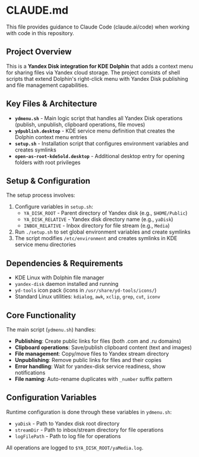 # CLAUDE.md

This file provides guidance to Claude Code (claude.ai/code) when working with code in this repository.

## Project Overview

This is a **Yandex Disk integration for KDE Dolphin** that adds a context menu for sharing files via Yandex cloud storage. The project consists of shell scripts that extend Dolphin's right-click menu with Yandex Disk publishing and file management capabilities.

## Key Files & Architecture

- **`ydmenu.sh`** - Main logic script that handles all Yandex Disk operations (publish, unpublish, clipboard operations, file moves)
- **`ydpublish.desktop`** - KDE service menu definition that creates the Dolphin context menu entries
- **`setup.sh`** - Installation script that configures environment variables and creates symlinks
- **`open-as-root-kde5old.desktop`** - Additional desktop entry for opening folders with root privileges

## Setup & Configuration

The setup process involves:
1. Configure variables in `setup.sh`:
   - `YA_DISK_ROOT` - Parent directory of Yandex disk (e.g., `$HOME/Public`)
   - `YA_DISK_RELATIVE` - Yandex disk directory name (e.g., `yaDisk`)
   - `INBOX_RELATIVE` - Inbox directory for file stream (e.g., `Media`)
2. Run `./setup.sh` to set global environment variables and create symlinks
3. The script modifies `/etc/environment` and creates symlinks in KDE service menu directories

## Dependencies & Requirements

- KDE Linux with Dolphin file manager
- `yandex-disk` daemon installed and running
- `yd-tools` icon pack (icons in `/usr/share/yd-tools/icons/`)
- Standard Linux utilities: `kdialog`, `awk`, `xclip`, `grep`, `cut`, `iconv`

## Core Functionality

The main script (`ydmenu.sh`) handles:
- **Publishing**: Create public links for files (both .com and .ru domains)
- **Clipboard operations**: Save/publish clipboard content (text and images)
- **File management**: Copy/move files to Yandex stream directory
- **Unpublishing**: Remove public links for files and their copies
- **Error handling**: Wait for yandex-disk service readiness, show notifications
- **File naming**: Auto-rename duplicates with `_number` suffix pattern

## Configuration Variables

Runtime configuration is done through these variables in `ydmenu.sh`:
- `yaDisk` - Path to Yandex disk root directory
- `streamDir` - Path to inbox/stream directory for file operations
- `logFilePath` - Path to log file for operations

All operations are logged to `$YA_DISK_ROOT/yaMedia.log`.